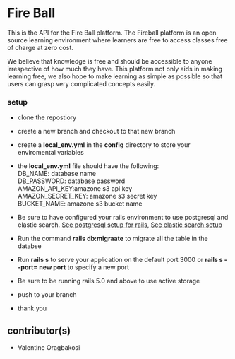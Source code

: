 # Fire Ball
This is the API for the Fire Ball platform. The Fireball platform is an open source learning environment where learners are free to access classes free of charge at zero cost.

We believe that knowledge is free and should be accessible to anyone irrespective of how much they have. This platform not only aids in making learning free, we also hope to make learning as simple as possible so that users can grasp very complicated concepts easily.

### setup
* clone the repostiory
* create a new branch and checkout to that new branch
* create a **local_env.yml** in the **config** directory to store your enviromental    variables
* the **local_env.yml** file should have the following:  
    DB_NAME: database name  
    DB_PASSWORD: database password  
    AMAZON_API_KEY:amazone s3 api key  
    AMAZON_SECRET_KEY: amazone s3 secret key  
    BUCKET_NAME: amazone s3 bucket name  

* Be sure to have configured your rails environment to use postgresql and elastic search. [See postgresql setup for rails](https://www.digitalocean.com/community/tutorials/how-to-set-up-ruby-on-rails-with-postgres), [See elastic search setup](https://www.codementor.io/dnlamah1/using-elasticsearch-with-rails-5-pqcgmfqdk)
* Run the command **rails db:migraate** to migrate all the table in the databse
* Run **rails s** to serve your application on the default port 3000 or **rails s --port= new port** to specify a new port
* Be sure to be running rails 5.0 and above to use active storage
* push to your branch
* thank you

## contributor(s)
* Valentine Oragbakosi